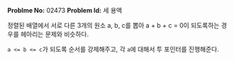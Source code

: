 **Problme No:** 02473
**Problem Id:** 세 용액


정렬된 배열에서 서로 다른 3개의 원소 a, b, c를 뽑아 a + b + c = 0이 되도록하는 경우를 헤아리는 문제와 비슷하다.


`a <= b <= c`가 되도록 순서를 강제해주고, 각 `a`에 대해서 투 포인터를 진행해준다.

